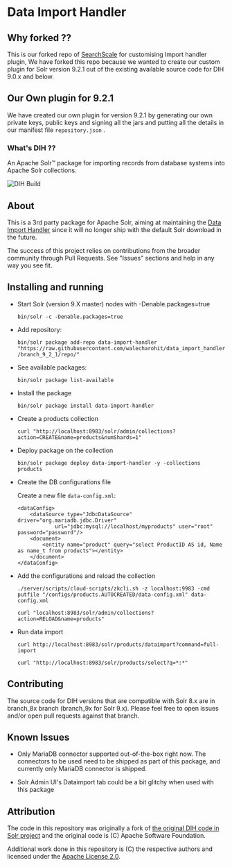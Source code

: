 # Data Import Handler



## Why forked ??

This is our forked repo of [SearchScale](https://github.com/SearchScale/dataimporthandler) for customising Import handler plugin, We have forked this repo because we wanted to create our custom plugin for Solr version 9.2.1 out of the existing available source code for DIH 9.0.x and below.


## Our Own plugin for 9.2.1 

We have created our own plugin for version 9.2.1 by generating our own private keys, public keys and signing all the jars and putting all the details in our manifest file `repository.json` .


### What's DIH ??

An Apache Solr™ package for importing records from database systems into Apache Solr collections.

![DIH Build](https://github.com/rohitbemax/dataimporthandler/workflows/DIH%20CI/badge.svg)

## About

This is a 3rd party package for Apache Solr, aiming at maintaining the [Data Import Handler](https://lucene.apache.org/solr/guide/8_6/uploading-structured-data-store-data-with-the-data-import-handler.html) since it will no longer ship with the default Solr download in the future. 

The success of this project relies on contributions from the broader community through Pull Requests. See "Issues" sections and help in any way you see fit.

## Installing and running

* Start Solr (version 9.X master) nodes with -Denable.packages=true

    `bin/solr -c -Denable.packages=true`

* Add repository:

    `bin/solr package add-repo data-import-handler "https://raw.githubusercontent.com/walecharohit/data_import_handler/branch_9_2_1/repo/"`

* See available packages:

    `bin/solr package list-available`

* Install the package

    `bin/solr package install data-import-handler`

* Create a products collection

    `curl "http://localhost:8983/solr/admin/collections?action=CREATE&name=products&numShards=1"`

* Deploy package on the collection

    `bin/solr package deploy data-import-handler -y -collections products`

* Create the DB configurations file

    Create a new file `data-config.xml`:
    ```
    <dataConfig>
        <dataSource type="JdbcDataSource" driver="org.mariadb.jdbc.Driver" 
                url="jdbc:mysql://localhost/myproducts" user="root" password="password"/>
        <document>
            <entity name="product" query="select ProductID AS id, Name as name_t from products"></entity>
        </document>
    </dataConfig>
    ```

* Add the configurations and reload the collection

    `./server/scripts/cloud-scripts/zkcli.sh -z localhost:9983 -cmd putfile "/configs/products.AUTOCREATED/data-config.xml" data-config.xml`

    `curl "localhost:8983/solr/admin/collections?action=RELOAD&name=products"`

* Run data import

    `curl http://localhost:8983/solr/products/dataimport?command=full-import`

    `curl "http://localhost:8983/solr/products/select?q=*:*"`

## Contributing

The source code for DIH versions that are compatible with Solr 8.x are in branch_8x branch (branch_9x for Solr 9.x). Please feel free to open issues and/or open pull requests against that branch.

## Known Issues

* Only MariaDB connector supported out-of-the-box right now. The connectors to be used need to be shipped as part of this package, and currently only MariaDB connector is shipped.

* Solr Admin UI's Dataimport tab could be a bit glitchy when used with this package

## Attribution

The code in this repository was originally a fork of [the original DIH code in Solr project](https://github.com/apache/lucene-solr/tree/branch_8_6/solr/contrib/dataimporthandler) and the original code is (C) Apache Software Foundation.

Additional work done in this repository is (C) the respective authors and licensed under the [Apache License 2.0](https://www.apache.org/licenses/LICENSE-2.0).
